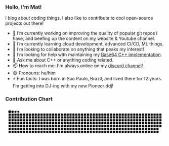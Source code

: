 ### Hello, I'm Mat!

I blog about coding things. I also like to contribute to cool open-source projects out there! 

- 🔭 I’m currently working on improving the quality of popular git repos I have,
      and beefing up the content on my website & Youtube channel.
- 🌱 I’m currently learning cloud development, advanced CI/CD, ML things.
- 👯 I’m looking to collaborate on anything that peaks my interest!
- 🤔 I’m looking for help with maintaining my [Base64 C++ implementation](https://github.com/matheusgomes28/base64pp). 
- 💬 Ask me about C++ or anything coding related.
- 📫 How to reach me: I'm always online on my [discord channel](https://discord.com/invite/8CvRcsjPAN)!
- 😄 Pronouns: he/him
- ⚡ Fun facts: I was born in Sao Paulo, Brazil, and lived there for 12 years.
      I'm getting into DJ-ing with my new Pioneer ddj!

### Contribution Chart
<picture>
  <source media="(prefers-color-scheme: dark)" srcset="https://raw.githubusercontent.com/matheusgomes28/matheusgomes28/output/github-snake-dark.svg" />
  <source media="(prefers-color-scheme: light)" srcset="https://raw.githubusercontent.com/matheusgomes28/matheusgomes28/output/github-snake.svg" />
  <img alt="github-snake" src="github-snake.svg" />
</picture>


